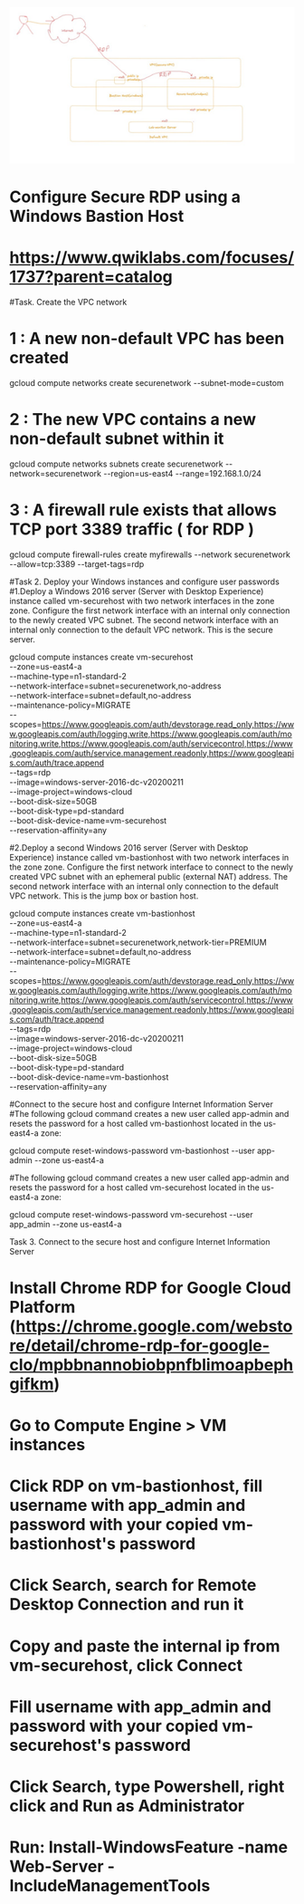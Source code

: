 

 ![Image Alt](https://github.com/anudishu/google-Labs/blob/master/Screenshot%202025-01-27%20115138.jpg?raw=true)




# Configure Secure RDP using a Windows Bastion Host
# https://www.qwiklabs.com/focuses/1737?parent=catalog

#Task. Create the VPC network

#  1 : A new non-default VPC has been created
gcloud compute networks create securenetwork --subnet-mode=custom

# 2 : The new VPC contains a new non-default subnet within it
gcloud compute networks subnets create securenetwork --network=securenetwork --region=us-east4 --range=192.168.1.0/24

#  3 : A firewall rule exists that allows TCP port 3389 traffic ( for RDP )
gcloud compute firewall-rules create myfirewalls --network securenetwork --allow=tcp:3389 --target-tags=rdp



#Task 2. Deploy your Windows instances and configure user passwords
#1.Deploy a Windows 2016 server (Server with Desktop Experience) instance called vm-securehost with two network interfaces in the zone zone.
Configure the first network interface with an internal only connection to the newly created VPC subnet.
The second network interface with an internal only connection to the default VPC network. This is the secure server.

gcloud compute instances create vm-securehost \
  --zone=us-east4-a \
  --machine-type=n1-standard-2 \
  --network-interface=subnet=securenetwork,no-address \
  --network-interface=subnet=default,no-address \
  --maintenance-policy=MIGRATE \
  --scopes=https://www.googleapis.com/auth/devstorage.read_only,https://www.googleapis.com/auth/logging.write,https://www.googleapis.com/auth/monitoring.write,https://www.googleapis.com/auth/servicecontrol,https://www.googleapis.com/auth/service.management.readonly,https://www.googleapis.com/auth/trace.append \
  --tags=rdp \
  --image=windows-server-2016-dc-v20200211 \
  --image-project=windows-cloud \
  --boot-disk-size=50GB \
  --boot-disk-type=pd-standard \
  --boot-disk-device-name=vm-securehost \
  --reservation-affinity=any


#2.Deploy a second Windows 2016 server (Server with Desktop Experience) instance called vm-bastionhost with two network interfaces in the zone zone.
Configure the first network interface to connect to the newly created VPC subnet with an ephemeral public (external NAT) address.
The second network interface with an internal only connection to the default VPC network. This is the jump box or bastion host.

gcloud compute instances create vm-bastionhost \
  --zone=us-east4-a \
  --machine-type=n1-standard-2 \
  --network-interface=subnet=securenetwork,network-tier=PREMIUM \
  --network-interface=subnet=default,no-address \
  --maintenance-policy=MIGRATE \
  --scopes=https://www.googleapis.com/auth/devstorage.read_only,https://www.googleapis.com/auth/logging.write,https://www.googleapis.com/auth/monitoring.write,https://www.googleapis.com/auth/servicecontrol,https://www.googleapis.com/auth/service.management.readonly,https://www.googleapis.com/auth/trace.append \
  --tags=rdp \
  --image=windows-server-2016-dc-v20200211 \
  --image-project=windows-cloud \
  --boot-disk-size=50GB \
  --boot-disk-type=pd-standard \
  --boot-disk-device-name=vm-bastionhost \
  --reservation-affinity=any


#Connect to the secure host and configure Internet Information Server
#The following gcloud command creates a new user called app-admin and resets the password for a host called vm-bastionhost located in the us-east4-a zone:

gcloud compute reset-windows-password vm-bastionhost --user app-admin --zone us-east4-a


#The following gcloud command creates a new user called app-admin and resets the password for a host called vm-securehost located in the us-east4-a zone:

gcloud compute reset-windows-password vm-securehost --user app_admin --zone us-east4-a


Task 3. Connect to the secure host and configure Internet Information Server
# Install Chrome RDP for Google Cloud Platform (https://chrome.google.com/webstore/detail/chrome-rdp-for-google-clo/mpbbnannobiobpnfblimoapbephgifkm)
# Go to Compute Engine > VM instances
# Click RDP on vm-bastionhost, fill username with app_admin and password with your copied vm-bastionhost's password 
# Click Search, search for Remote Desktop Connection and run it
# Copy and paste the internal ip from vm-securehost, click Connect
# Fill username with app_admin and password with your copied vm-securehost's password 
# Click Search, type Powershell, right click and Run as Administrator
# Run: Install-WindowsFeature -name Web-Server -IncludeManagementTools

